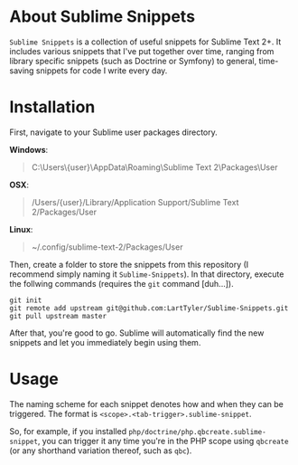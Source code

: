 # About Sublime Snippets
`Sublime Snippets` is a collection of useful snippets for Sublime Text 2+. It includes various snippets that I've put
together over time, ranging from library specific snippets (such as Doctrine or Symfony) to general, time-saving snippets
for code I write every day.

# Installation
First, navigate to your Sublime user packages directory.

**Windows**:
>  C:\Users\\{user}\AppData\Roaming\Sublime Text 2\Packages\User

**OSX**:
> /Users/{user}/Library/Application Support/Sublime Text 2/Packages/User

**Linux**:
> ~/.config/sublime-text-2/Packages/User

Then, create a folder to store the snippets from this repository (I recommend simply naming it `Sublime-Snippets`). In
that directory, execute the follwing commands (requires the `git` command [duh...]).

```
git init
git remote add upstream git@github.com:LartTyler/Sublime-Snippets.git
git pull upstream master
```

After that, you're good to go. Sublime will automatically find the new snippets and let you immediately begin using them.

# Usage
The naming scheme for each snippet denotes how and when they can be triggered. The format is
`<scope>.<tab-trigger>.sublime-snippet`.

So, for example, if you installed `php/doctrine/php.qbcreate.sublime-snippet`, you can trigger it any time you're in the
PHP scope using `qbcreate` (or any shorthand variation thereof, such as `qbc`).
